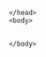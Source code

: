 <!doctype html>
<html>
     <head>
          <meta charset="UTF-8">
          <meta http-equiv="X-UA-Compatible" content="IE=edge">
          <meta name="viewport" content="width=device-width, initial-scale=1.0">
          <title>This My First Repositoy In Github</title>

     </head>
     <body>
     
     
     </body>




</html>


